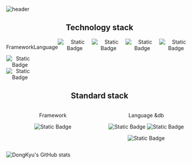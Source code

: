 ![header](https://capsule-render.vercel.app/api?type=shark&color=_hexcode&height=300&section=header&text=Welecome!&fontSize=70&fontColor=b21848)
<h2 style="text-align:center">Technology stack</h2>

<div style="display:flex;text-align:center">
    <div style="flex:1">
        <p style="text-align:center">Framework</p>
        <img alt="Static Badge" src="https://img.shields.io/badge/react%20-%20%2361DAFB?logo=react&logoColor=white"></img>
        <img alt="Static Badge" src="https://img.shields.io/badge/react%20native%20-%20%23B7178C?logo=react&logoColor=white"></img>
    </div>
   
  <p style="text-align:center">Language</p>
<img alt="Static Badge" src="https://img.shields.io/badge/html5-%23E34F26?logo=html5&logoColor=white"></img>
<img alt="Static Badge" src="https://img.shields.io/badge/css3%20-%20%231572B6?logo=css3&logoColor=white"></img>
<img alt="Static Badge" src="https://img.shields.io/badge/javascript%20-%20%23F7DF1E?logo=javascript&logoColor=white"></img>
<img alt="Static Badge" src="https://img.shields.io/badge/typescript%20-%20%233178C6?logo=typescript&logoColor=purple"></img>

</div>


<h2 style="text-align:center">Standard stack</h2>
<div  style="display:flex;text-align:center">
    <div style="flex:1">
        <p style="text-align:center">Framework</p>
<div>
<img alt="Static Badge" src="https://img.shields.io/badge/springboot%20-%236DB33F?logo=springboot&logoColor=white"></img>

</div>
</div>
<div style="flex:1;;justify-content:center;align-items:center">
<p style="text-align:center">Language &db</p>

<img alt="Static Badge" src="https://img.shields.io/badge/c-%23A8B9CC?logo=c&logoColor=white"></img>
<img alt="Static Badge" src="https://img.shields.io/badge/java%20-%236DB33F?logo=java&logoColor=white"></img>

<img alt="Static Badge" src="https://img.shields.io/badge/mysql%20-%20%234479A1?logo=mysql&logoColor=white"></img>

</div>
</div>


![DongKyu's GitHub stats](https://github-readme-stats.vercel.app/api?username=ldkstellar&theme=dark&show_icons=true)
